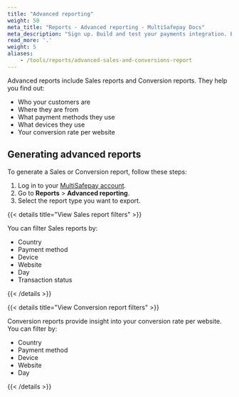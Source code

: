 ```yaml
---
title: "Advanced reporting"
weight: 50
meta_title: "Reports - Advanced reporting - MultiSafepay Docs"
meta_description: "Sign up. Build and test your payments integration. Explore our products and services. Use our API Reference, SDKs, and wrappers. Get support."
read_more: '.'
weight: 5
aliases:
    - /tools/reports/advanced-sales-and-conversions-report
---
```


Advanced reports include Sales reports and Conversion reports. They help you find out:

- Who your customers are
- Where they are from
- What payment methods they use
- What devices they use
- Your conversion rate per website

## Generating advanced reports

To generate a Sales or Conversion report, follow these steps:

1. Log in to your [MultiSafepay account](https://merchant.multisafepay.com).
2. Go to **Reports** > **Advanced reporting**.
3. Select the report type you want to export.

{{< details title="View Sales report filters" >}}

You can filter Sales reports by:

- Country
- Payment method
- Device
- Website
- Day
- Transaction status

{{< /details >}}

 {{< details title="View Conversion report filters" >}}

Conversion reports provide insight into your conversion rate per website. You can filter by:

- Country
- Payment method
- Device
- Website
- Day

{{< /details >}}
